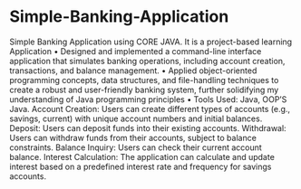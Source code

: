 # Simple-Banking-Application
Simple Banking Application using CORE JAVA. It is a project-based learning Application
• Designed and implemented a command-line interface application that simulates banking operations, including
account creation, transactions, and balance management.
• Applied object-oriented programming concepts, data structures, and file-handling techniques to create a robust
and user-friendly banking system, further solidifying my understanding of Java programming principles
• Tools Used: Java, OOP’S Java.
Account Creation: Users can create different types of accounts (e.g., savings, current) with unique account numbers and initial balances.
Deposit: Users can deposit funds into their existing accounts.
Withdrawal: Users can withdraw funds from their accounts, subject to balance constraints.
Balance Inquiry: Users can check their current account balance.
Interest Calculation: The application can calculate and update interest based on a predefined interest rate and frequency for savings accounts.
